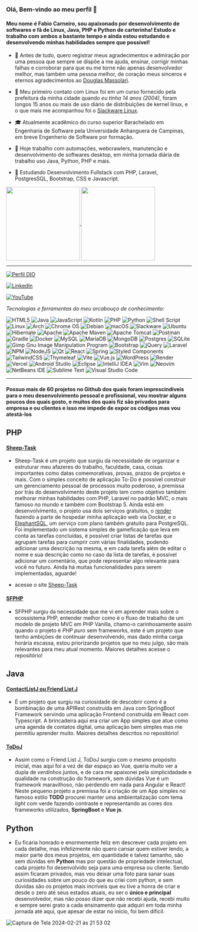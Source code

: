 ### Olá, Bem-vindo ao meu perfil 👋
#### Meu nome é Fabio Carneiro, sou apaixonado por desenvolvimento de softwares e fã de Linux, Java, PHP e Python de carterinha! Estudo e trabalho com ambos a bastante tempo e ainda estou estudando e desenvolvendo minhas habilidades sempre que possível!

- 🌟 Antes de tudo, quero registrar meus agradecimentos e admiração por uma pessoa que sempre se dispôe a me ajuda, ensinar, corrigir minhas falhas e corroborar para que eu me torne não apenas desenvolvedor melhor, mas também uma pessoa melhor, de coração meus sinceros e eternos agradecimentos ao [Douglas Massolari](https://github.com/Massolari).

- 🐧 Meu primeiro contato com Linux foi em um curso fornecido pela prefeitura da minha cidade quando *eu tinha 14 anos (2004)*, foram longos 15 anos ou mais de uso diário de distribuíções de kernel linux, e o que mais me acompanhou foi o [Slackware Linux](http://www.slackware.com/).

- 🎓 Atualmente acadêmico do curso superior Barachelado em Engenharia de Software pela Universidade Anhanguera de Campinas, em breve Engenherio de Software por formação.
  
- 🔭 Hoje trabalho com automações, webcrawlers, manutenção e desenvolvimento de softwares desktop, em minha jornada diária de trabalho uso Java, Python, PHP e mais.
  
- 🌱 Estudando Desenvolvimento Fullstack com PHP, Laravel, PostgresSQL, Bootstrap, CSS e Javascript.
  
<!-- - 🌟 Mas sempre estou usando e me aprimorando em Java, principalmente com o framework Springboot, atualmente estou fazendo um Bootcamp da DIO para aumentar meu conhecimento como desenvolvedor fullstack e backend com Java que também auxilia e agrega conteúdo aos meus estudos de Java com as matérias da faculdade de Engenharia de Software que se baseiam nesta linguam incrível.


-->


<a href="https://github.com/anuraghazra/github-readme-stats">
  <img height=200 align="center" src="https://github-readme-stats.vercel.app/api?username=fabioaacarneiro" />
</a>
<a href="https://github.com/anuraghazra/convoychat">
  <img height=200 align="center" src="https://github-readme-stats.vercel.app/api/top-langs?username=fabioaacarneiro&layout=compact&langs_count=8&card_width=320" />
</a>

---

[![Perfil DIO](https://img.shields.io/badge/-Meu%20Perfil%20na%20DIO-30A3DC?style=for-the-badge)](https://www.dio.me/users/fabioaacarneiro)

[![LinkedIn](https://img.shields.io/badge/-LinkedIn-%230A66C2?style=flat-square&labelColor=%230A66C2&logo=linkedin&logoColor=black&link=https://www.linkedin.com/in/fabio-carneiro-coder/)](https://www.linkedin.com/in/fabio-carneiro-coder/)

[![YouTube](https://img.shields.io/badge/YouTube-%23FF0000.svg?style=flat-square&logo=YouTube&logoColor=black&link=https://www.youtube.com/@FabioCarneiro)](https://www.youtube.com/@FabioCarneiro)</div>

*Tecnologias e ferramentas do meu arcabouço de conhecimento:*

![HTML5](https://img.shields.io/badge/html5-%23E34F26.svg?style=for-the-badge&logo=html5&logoColor=white)
![Java](https://img.shields.io/badge/java-%23ED8B00.svg?style=for-the-badge&logo=openjdk&logoColor=white)
![JavaScript](https://img.shields.io/badge/javascript-%23323330.svg?style=for-the-badge&logo=javascript&logoColor=%23F7DF1E)
![Kotlin](https://img.shields.io/badge/kotlin-%237F52FF.svg?style=for-the-badge&logo=kotlin&logoColor=white)
![PHP](https://img.shields.io/badge/php-%23777BB4.svg?style=for-the-badge&logo=php&logoColor=white)
![Python](https://img.shields.io/badge/python-3670A0?style=for-the-badge&logo=python&logoColor=ffdd54)
![Shell Script](https://img.shields.io/badge/shell_script-%23121011.svg?style=for-the-badge&logo=gnu-bash&logoColor=white)
![Linux](https://img.shields.io/badge/Linux-FCC624?style=for-the-badge&logo=linux&logoColor=black)
![Arch](https://img.shields.io/badge/Arch%20Linux-1793D1?logo=arch-linux&logoColor=fff&style=for-the-badge)
![Chrome OS](https://img.shields.io/badge/chrome%20os-3d89fc?style=for-the-badge&logo=google%20chrome&logoColor=white)
![Debian](https://img.shields.io/badge/Debian-D70A53?style=for-the-badge&logo=debian&logoColor=white)
![macOS](https://img.shields.io/badge/mac%20os-000000?style=for-the-badge&logo=macos&logoColor=F0F0F0)
![Slackware](https://img.shields.io/badge/-Slackware-%231357BD?style=for-the-badge&logo=slackware&logoColor=white)
![Ubuntu](https://img.shields.io/badge/Ubuntu-E95420?style=for-the-badge&logo=ubuntu&logoColor=white)
![Hibernate](https://img.shields.io/badge/Hibernate-59666C?style=for-the-badge&logo=Hibernate&logoColor=white)
![Apache](https://img.shields.io/badge/apache-%23D42029.svg?style=for-the-badge&logo=apache&logoColor=white)
![Apache Maven](https://img.shields.io/badge/Apache%20Maven-C71A36?style=for-the-badge&logo=Apache%20Maven&logoColor=white)
![Apache Tomcat](https://img.shields.io/badge/apache%20tomcat-%23F8DC75.svg?style=for-the-badge&logo=apache-tomcat&logoColor=black)
![Postman](https://img.shields.io/badge/Postman-FF6C37?style=for-the-badge&logo=postman&logoColor=white)
![Gradle](https://img.shields.io/badge/Gradle-02303A.svg?style=for-the-badge&logo=Gradle&logoColor=white)
![Docker](https://img.shields.io/badge/docker-%230db7ed.svg?style=for-the-badge&logo=docker&logoColor=white)
![MySQL](https://img.shields.io/badge/mysql-%2300f.svg?style=for-the-badge&logo=mysql&logoColor=white)
![MariaDB](https://img.shields.io/badge/MariaDB-003545?style=for-the-badge&logo=mariadb&logoColor=white)
![MongoDB](https://img.shields.io/badge/MongoDB-%234ea94b.svg?style=for-the-badge&logo=mongodb&logoColor=white)
![Postgres](https://img.shields.io/badge/postgres-%23316192.svg?style=for-the-badge&logo=postgresql&logoColor=white)
![SQLite](https://img.shields.io/badge/sqlite-%2307405e.svg?style=for-the-badge&logo=sqlite&logoColor=white)
![Gimp Gnu Image Manipulation Program](https://img.shields.io/badge/Gimp-657D8B?style=for-the-badge&logo=gimp&logoColor=FFFFFF)
![Bootstrap](https://img.shields.io/badge/bootstrap-%238511FA.svg?style=for-the-badge&logo=bootstrap&logoColor=white)
![jQuery](https://img.shields.io/badge/jquery-%230769AD.svg?style=for-the-badge&logo=jquery&logoColor=white)
![Laravel](https://img.shields.io/badge/laravel-%23FF2D20.svg?style=for-the-badge&logo=laravel&logoColor=white)
![NPM](https://img.shields.io/badge/NPM-%23CB3837.svg?style=for-the-badge&logo=npm&logoColor=white)
![NodeJS](https://img.shields.io/badge/node.js-6DA55F?style=for-the-badge&logo=node.js&logoColor=white)
![Qt](https://img.shields.io/badge/Qt-%23217346.svg?style=for-the-badge&logo=Qt&logoColor=white)
![React](https://img.shields.io/badge/react-%2320232a.svg?style=for-the-badge&logo=react&logoColor=%2361DAFB)
![Spring](https://img.shields.io/badge/spring-%236DB33F.svg?style=for-the-badge&logo=spring&logoColor=white)
![Styled Components](https://img.shields.io/badge/styled--components-DB7093?style=for-the-badge&logo=styled-components&logoColor=white)
![TailwindCSS](https://img.shields.io/badge/tailwindcss-%2338B2AC.svg?style=for-the-badge&logo=tailwind-css&logoColor=white)
![Thymeleaf](https://img.shields.io/badge/Thymeleaf-%23005C0F.svg?style=for-the-badge&logo=Thymeleaf&logoColor=white)
![Vite](https://img.shields.io/badge/vite-%23646CFF.svg?style=for-the-badge&logo=vite&logoColor=white)
![Vue.js](https://img.shields.io/badge/vuejs-%2335495e.svg?style=for-the-badge&logo=vuedotjs&logoColor=%234FC08D)
![WordPress](https://img.shields.io/badge/WordPress-%23117AC9.svg?style=for-the-badge&logo=WordPress&logoColor=white)
![Render](https://img.shields.io/badge/Render-%46E3B7.svg?style=for-the-badge&logo=render&logoColor=white)
![Vercel](https://img.shields.io/badge/vercel-%23000000.svg?style=for-the-badge&logo=vercel&logoColor=white)
![Android Studio](https://img.shields.io/badge/Android%20Studio-3DDC84.svg?style=for-the-badge&logo=android-studio&logoColor=white)
![Eclipse](https://img.shields.io/badge/Eclipse-FE7A16.svg?style=for-the-badge&logo=Eclipse&logoColor=white)
![IntelliJ IDEA](https://img.shields.io/badge/IntelliJIDEA-000000.svg?style=for-the-badge&logo=intellij-idea&logoColor=white)
![Vim](https://img.shields.io/badge/VIM-%2311AB00.svg?style=for-the-badge&logo=vim&logoColor=white)
![Neovim](https://img.shields.io/badge/NeoVim-%2357A143.svg?&style=for-the-badge&logo=neovim&logoColor=white)
![NetBeans IDE](https://img.shields.io/badge/NetBeansIDE-1B6AC6.svg?style=for-the-badge&logo=apache-netbeans-ide&logoColor=white)
![Sublime Text](https://img.shields.io/badge/sublime_text-%23575757.svg?style=for-the-badge&logo=sublime-text&logoColor=important)
![Visual Studio Code](https://img.shields.io/badge/Visual%20Studio%20Code-0078d7.svg?style=for-the-badge&logo=visual-studio-code&logoColor=white)

---

#### Possuo mais de 60 projetos no Github dos quais foram imprescindíveis para o meu desenvolvimento pessoal e profissional, vou mostrar alguns poucos dos quais gosto, e muitos dos quais fiz são privados para empresa e ou clientes e isso me impede de expor os códigos mas vou atestá-los

## PHP
#### [Sheep-Task](https://github.com/fabioaacarneiro/gestortarefas-laravel)

- Sheep-Task é um projeto que surgiu da necessidade de organizar e estruturar meu afazeres do trabalho, faculdade, casa, coisas importantes como datas comemorativas, provas, prazos de projetos e mais. Com o simples conceito de aplicação To-Do é possível construir um gerenciamento pessoal de processos muito poderoso, a premissa por trás do desenvolvimento deste projeto tem como objetivo também melhorar minhas habilidades com PHP, Laravel no padrão MVC, o mais famoso no mundo e também com Bootstrap 5. Ainda está em desenvolvimento, o projeto usa dois serviços gratuitos, o [render](render.com) fazendo a parte de hospedar minha aplicação web via Docker, e o [ElephantSQL](https://www.elephantsql.com/), um serviço com plano também gratuito para PostgreSQL. Foi implementado um sistema simples de gameficação que leva em conta as tarefas concluídas, é possível criar listas de tarefas que agrupam tarefas para cumprir com várias finalidades, podendo adicionar uma descrição na mesma, e em cada tarefa além de editar o nome e sua descrição como no caso da lista de tarefas, é possível adicionar um comentário, que pode representar algo relevante para você no futuro. Ainda há muitas funcionalidades para serem implementadas, aguarde!

- acesse o site [Sheep-Task](https://sheep-task.onrender.com/)

#### [SFPHP](https://github.com/fabioaacarneiro/sfphp-project)

- SFPHP surgiu da necessidade que me vi em aprender mais sobre o ecossistema PHP, entender melhor como é o fluxo de trabalho de um modelo de projeto MVC em PHP Vanilla, chamo-o carinhosamente assim quando o projeto é *PHP puro* sem frameworks, este é um projeto que tenho ambições de continuar desenvolvendo, mas dado minha carga horária escassa, estou priorizando projetos que no meu julgo, são mais relevantes para meu atual momento.
  Maiores detalhes acesse o repositório!

## Java

#### [ContactListJ ou Friend List J](https://github.com/fabioaacarneiro/contactlistj)

- É um projeto que surgiu na curiosidade de descobrir como é a bombinação de uma APIRest construída em Java com SpringBoot Framework servindo uma aplicação Frontend construída em React com Typescript. A brincadeira aqui era criar um App simples que atue como uma agenda de contatos digital, uma aplicação bem simples mas me permitiu aprender muito. Maiores detalhes descritos no repositório!


#### [ToDoJ](https://github.com/fabioaacarneiro/todoj)

- Assim como o Friend List J, ToDoJ surgiu com o mesmo propósito inicial, mas aqui foi a vez de dar espaço ao Vue, queria muito ver a dupla de *verdinhos* juntos, e de cara me apaixonei pela simplicidadade e qualidade na construção do framework, sem dúvidas Vue é um framework maravilhoso, não perdendo em nada para Angular e React! Neste pequeno projeto a premissa foi a criação de um App simples no famoso estilo **TODO** procurei manter uma ambientalização com tema *light* com verde fazendo contraste e representando as cores dos frameworks utilizados, **SpringBoot** e **Vue js**.

## Python

- Eu ficaria honrado e enormemente feliz em descrever cada projeto em cada detalhe, mas infelizmente não quero cansar quem estiver lendo, a maior parte dos meus projetos, em quantidade e talvez tamanho, são sem dúvidas em **Python** mas por questão de propriedade intelectual, cada projeto foi desenvolvido seja para uma empresa ou cliente. Sendo assim ficaram privados, mas vou deixar uma foto para sanar suas curiosidades sobre um pouco do que eu criei com python, e sem dúvidas são os projetos mais incríveis que eu tive a honra de criar e desde o zero até seus estados atuais, eu ser o **único e principal** desenvolvedor, mas não posso dizer que não recebi ajuda, recebi muito e sempre serei grato a cada ensinamento que adquiri em toda minha jornada até aqui, que apesar de estar no início, foi bem dificil.

![Captura de Tela 2024-02-21 às 21 53 02](https://github.com/fabioaacarneiro/fabioaacarneiro/assets/20860418/4c8c9684-0789-4550-b9b2-640f1866b045)
